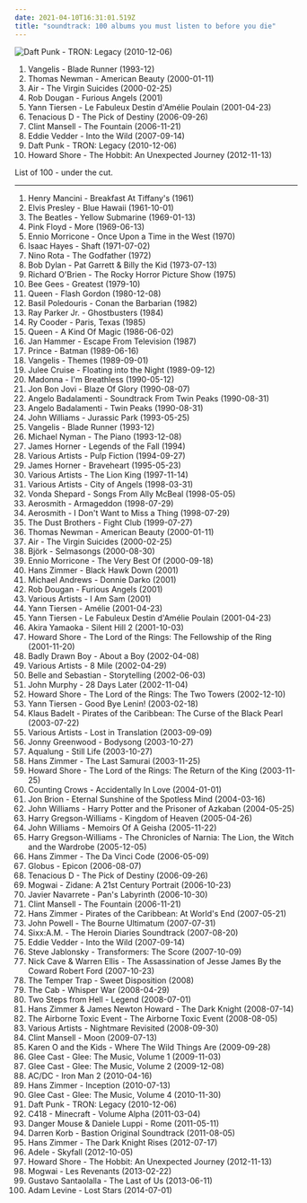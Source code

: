 ```yaml
---
date: 2021-04-10T16:31:01.519Z
title: "soundtrack: 100 albums you must listen to before you die"
---
```

![Daft Punk - TRON: Legacy (2010-12-06)](http://coverartarchive.org/release/fa023617-1585-4ae6-81b6-1a07c47ecb2a/6215572515-500.jpg "Daft Punk - TRON: Legacy (2010-12-06)")
<ol class="albums">
<li data-cover="https://img.discogs.com/MC6Qr43m3UtgFc1YvkWW2AI4mRQ=/fit-in/600x600/filters:strip_icc():format(jpeg):mode_rgb():quality(90)/discogs-images/R-2966893-1415299360-3990.jpeg.jpg" data-tags="soundtrack" role="button">Vangelis - Blade Runner (1993-12)</li>
<li data-cover="http://coverartarchive.org/release/fc8ab829-5388-4640-bb64-c41c4c1caea8/18688508262-500.jpg" data-tags="soundtrack" role="button">Thomas Newman - American Beauty (2000-01-11)</li>
<li data-cover="http://coverartarchive.org/release/f2720fc5-b57f-4639-a6e8-a1e50dcfd51b/1616160456-500.jpg" data-tags="soundtrack" role="button">Air - The Virgin Suicides (2000-02-25)</li>
<li data-cover="https://img.discogs.com/isniMsRL2XRq3oPsM1fVA2xo7Vk=/fit-in/600x601/filters:strip_icc():format(jpeg):mode_rgb():quality(90)/discogs-images/R-65770-1454768663-3762.jpeg.jpg" data-tags="electronic, trip-hop" role="button">Rob Dougan - Furious Angels (2001)</li>
<li data-cover="http://coverartarchive.org/release/0ecf61e2-f4dd-4f45-b18d-6dd8a966b511/10195795814-500.jpg" data-tags="soundtrack" role="button">Yann Tiersen - Le Fabuleux Destin d'Amélie Poulain (2001-04-23)</li>
<li data-cover="http://coverartarchive.org/release/b601a51c-fd3b-41cd-9d78-29efde7a3ffa/3160865970-500.jpg" data-tags="rock, comedy" role="button">Tenacious D - The Pick of Destiny (2006-09-26)</li>
<li data-cover="http://coverartarchive.org/release/33abead4-3015-438f-9ea3-97f2cc5cb278/6074705469-500.jpg" data-tags="soundtrack" role="button">Clint Mansell - The Fountain (2006-11-21)</li>
<li data-cover="http://coverartarchive.org/release/683bf534-5ce1-4818-be2d-38ddcd864eb3/7196832280-500.jpg" data-tags="soundtrack" role="button">Eddie Vedder - Into the Wild (2007-09-14)</li>
<li data-cover="http://coverartarchive.org/release/fa023617-1585-4ae6-81b6-1a07c47ecb2a/6215572515-500.jpg" data-tags="electronic, soundtrack" role="button">Daft Punk - TRON: Legacy (2010-12-06)</li>
<li data-cover="http://coverartarchive.org/release/d46315d7-ad4e-48af-80e7-75b41c28053d/3227188018-500.jpg" data-tags="soundtrack, commercial, 10s, 2010s, lord of the rings, tolkien, stunning, soulless, uninspired, jrr tolkien, hobbit radio" role="button">Howard Shore - The Hobbit: An Unexpected Journey (2012-11-13)</li>
</ol>
List of 100 - under the cut.
<!-- more -->

_________________

<ol class="albums">
<li data-cover="http://coverartarchive.org/release/50b212ff-cea7-379d-8bb4-340b985e1dd4/3204990971-500.jpg" data-tags="soundtrack" role="button">
Henry Mancini - Breakfast At Tiffany's (1961)
</li>
<li data-cover="http://coverartarchive.org/release/551061cb-f598-41e9-9ecb-380e7f5d405f/7983485219-500.jpg" data-tags="rock" role="button">
Elvis Presley - Blue Hawaii (1961-10-01)
</li>
<li data-cover="https://img.discogs.com/Z7CWHAcUvNh2EIwSCAo56cRf12s=/fit-in/460x414/filters:strip_icc():format(jpeg):mode_rgb():quality(90)/discogs-images/R-7767118-1448345509-9572.jpeg.jpg" data-tags="rock, 60s" role="button">
The Beatles - Yellow Submarine (1969-01-13)
</li>
<li data-cover="http://coverartarchive.org/release/3ac5a1f8-51d0-3db3-bfdc-c5803d8f2799/14207788461-500.jpg" data-tags="progressive rock, psychedelic rock, 60s, soundtrack" role="button">
Pink Floyd - More (1969-06-13)
</li>
<li data-cover="https://img.discogs.com/mVBeuas1TPmxCxdFlblvU9VHdww=/fit-in/600x568/filters:strip_icc():format(jpeg):mode_rgb():quality(90)/discogs-images/R-16180998-1605970515-8344.jpeg.jpg" data-tags="soundtrack" role="button">
Ennio Morricone - Once Upon a Time in the West (1970)
</li>
<li data-cover="https://img.discogs.com/swGT1nv0ioAMaziS63UYEO4l9xs=/fit-in/600x590/filters:strip_icc():format(jpeg):mode_rgb():quality(90)/discogs-images/R-1057089-1278573014.jpeg.jpg" data-tags="soundtrack, soul, funk" role="button">
Isaac Hayes - Shaft (1971-07-02)
</li>
<li data-cover="http://coverartarchive.org/release/b307451c-46e8-403c-8a6c-21bce789b649/16084309080-500.jpg" data-tags="soundtrack" role="button">
Nino Rota - The Godfather (1972)
</li>
<li data-cover="https://img.discogs.com/qJq-j_vLsSPn81CJE6s7dJid1rg=/fit-in/320x320/filters:strip_icc():format(jpeg):mode_rgb():quality(90)/discogs-images/R-2114910-1286191109.jpeg.jpg" data-tags="soundtrack, folk" role="button">
Bob Dylan - Pat Garrett & Billy the Kid (1973-07-13)
</li>
<li data-cover="http://coverartarchive.org/release/6f691532-5308-3416-9796-9935c7952557/4372324970-500.jpg" data-tags="musical, soundtrack" role="button">
Richard O'Brien - The Rocky Horror Picture Show (1975)
</li>
<li data-cover="http://coverartarchive.org/release/b74306eb-15ac-4d9c-9780-a86ad6a87a10/21650782271-500.jpg" data-tags="soundtrack, pop, 70s, uk, easy listening, bee gees, 00s, disco pop" role="button">
Bee Gees - Greatest (1979-10)
</li>
<li data-cover="https://img.discogs.com/OmsxWs4-CmOFOsnpZDOij0PBi2Q=/fit-in/600x600/filters:strip_icc():format(jpeg):mode_rgb():quality(90)/discogs-images/R-1754595-1377707976-4707.jpeg.jpg" data-tags="soundtrack" role="button">
Queen - Flash Gordon (1980-12-08)
</li>
<li data-cover="https://img.discogs.com/1Q1pf6mzRlKK6w7XxlNFKRDI7oI=/fit-in/500x500/filters:strip_icc():format(jpeg):mode_rgb():quality(90)/discogs-images/R-1147346-1295073983.jpeg.jpg" data-tags="soundtrack" role="button">
Basil Poledouris - Conan the Barbarian (1982)
</li>
<li data-cover="http://coverartarchive.org/release/8aea6e91-424a-48de-8f72-83d8d6716fff/6868315355-500.jpg" data-tags="soundtrack, ghostbusters, pop" role="button">
Ray Parker Jr. - Ghostbusters (1984)
</li>
<li data-cover="http://coverartarchive.org/release/066d874b-8261-3d7a-8d0e-5923bd5a59dc/2844321267-500.jpg" data-tags="soundtrack" role="button">
Ry Cooder - Paris, Texas (1985)
</li>
<li data-cover="http://coverartarchive.org/release/e32e471f-f8ae-47f2-bb0a-61347f771d43/4329238973-500.jpg" data-tags="classic rock, rock, 80s" role="button">
Queen - A Kind Of Magic (1986-06-02)
</li>
<li data-cover="https://img.discogs.com/F654PH-V0T2HKRiFwpsL4eyYF2w=/fit-in/600x600/filters:strip_icc():format(jpeg):mode_rgb():quality(90)/discogs-images/R-182988-1162275487.jpeg.jpg" data-tags="soundtrack, miami vice" role="button">
Jan Hammer - Escape From Television (1987)
</li>
<li data-cover="http://coverartarchive.org/release/256007d2-4ac6-45ba-8053-e3e497cfd66c/2839903465-500.jpg" data-tags="soundtrack" role="button">
Prince - Batman (1989-06-16)
</li>
<li data-cover="http://coverartarchive.org/release/120f31f2-923a-37f7-ad9e-9f0f2eb0cc5e/24068894402-500.jpg" data-tags="instrumental, soundtrack" role="button">
Vangelis - Themes (1989-09-01)
</li>
<li data-cover="http://coverartarchive.org/release/653617f7-c764-4f52-a4ba-e6a130a6c87d/5409164245-500.jpg" data-tags="twin peaks, dream pop" role="button">
Julee Cruise - Floating into the Night (1989-09-12)
</li>
<li data-cover="http://coverartarchive.org/release/df7ea720-4e63-4de8-b6f6-b64a7776098b/15625632616-500.jpg" data-tags="soundtrack, 90s, jazz, pop" role="button">
Madonna - I'm Breathless (1990-05-12)
</li>
<li data-cover="https://img.discogs.com/CC3T-htBU79wZAPVB6KNbpfM2QQ=/fit-in/500x501/filters:strip_icc():format(jpeg):mode_rgb():quality(90)/discogs-images/R-2304067-1275601230.jpeg.jpg" data-tags="rock, soundtrack, 90s" role="button">
Jon Bon Jovi - Blaze Of Glory (1990-08-07)
</li>
<li data-cover="https://img.discogs.com/pDhLBqBs6D8ODY8kSrKc0iguskY=/fit-in/600x925/filters:strip_icc():format(jpeg):mode_rgb():quality(90)/discogs-images/R-1585572-1431987750-2872.jpeg.jpg" data-tags="soundtrack" role="button">
Angelo Badalamenti - Soundtrack From Twin Peaks (1990-08-31)
</li>
<li data-cover="https://img.discogs.com/nuKaRqtEek4RrITM1-7V7-Y6gtE=/fit-in/600x600/filters:strip_icc():format(jpeg):mode_rgb():quality(90)/discogs-images/R-15764513-1597359569-7785.jpeg.jpg" data-tags="soundtrack" role="button">
Angelo Badalamenti - Twin Peaks (1990-08-31)
</li>
<li data-cover="https://img.discogs.com/tBpF-ixSSgM5xE1TqA0XgJcJ-Uc=/fit-in/600x450/filters:strip_icc():format(jpeg):mode_rgb():quality(90)/discogs-images/R-13411347-1555094420-6828.mpo.jpg" data-tags="soundtrack" role="button">
John Williams - Jurassic Park (1993-05-25)
</li>
<li data-cover="https://img.discogs.com/MC6Qr43m3UtgFc1YvkWW2AI4mRQ=/fit-in/600x600/filters:strip_icc():format(jpeg):mode_rgb():quality(90)/discogs-images/R-2966893-1415299360-3990.jpeg.jpg" data-tags="soundtrack" role="button">
Vangelis - Blade Runner (1993-12)
</li>
<li data-cover="http://coverartarchive.org/release/4bf88b0f-9999-4a7f-b4be-cd7f9e2a8599/28293994702-500.jpg" data-tags="soundtrack, piano" role="button">
Michael Nyman - The Piano (1993-12-08)
</li>
<li data-cover="http://coverartarchive.org/release/dfdabaeb-c1c8-4f73-8d4e-1c83e1a7057f/12666505545-500.jpg" data-tags="soundtrack" role="button">
James Horner - Legends of the Fall (1994)
</li>
<li data-cover="http://coverartarchive.org/release/adccd851-a871-4f32-997d-2b19819b16d2/14178336019-500.jpg" data-tags="soundtrack" role="button">
Various Artists - Pulp Fiction (1994-09-27)
</li>
<li data-cover="https://img.discogs.com/i8NZiY7KlpLABimO7S5O3cQH9eA=/fit-in/600x808/filters:strip_icc():format(jpeg):mode_rgb():quality(90)/discogs-images/R-7636878-1595014027-9723.jpeg.jpg" data-tags="soundtrack" role="button">
James Horner - Braveheart (1995-05-23)
</li>
<li data-cover="http://coverartarchive.org/release/01e97e43-dc06-4e7e-8541-976064584683/9301874559-500.jpg" data-tags="soundtrack, disney" role="button">
Various Artists - The Lion King (1997-11-14)
</li>
<li data-cover="http://coverartarchive.org/release/eb3b8e6a-5f24-4381-ab16-117624b4612b/11633872587-500.jpg" data-tags="soundtrack" role="button">
Various Artists - City of Angels (1998-03-31)
</li>
<li data-cover="http://coverartarchive.org/release/96d4e197-0451-36ea-bc71-3692b0bc16ab/5228985911-500.jpg" data-tags="soundtrack, female vocalists" role="button">
Vonda Shepard - Songs From Ally McBeal (1998-05-05)
</li>
<li data-cover="http://coverartarchive.org/release/37958dba-1767-4d8a-b242-11d6a0add333/1628998671-500.jpg" data-tags="rock" role="button">
Aerosmith - Armageddon (1998-07-29)
</li>
<li data-cover="https://img.discogs.com/dTHgcizVpZSd0ruVNUP4Dh83Hsc=/fit-in/600x244/filters:strip_icc():format(jpeg):mode_rgb():quality(90)/discogs-images/R-1930078-1432339957-5255.jpeg.jpg" data-tags="soundtrack" role="button">
Aerosmith - I Don't Want to Miss a Thing (1998-07-29)
</li>
<li data-cover="https://img.discogs.com/sh4355luPnsoXEhirFa_Yujk7g4=/fit-in/500x375/filters:strip_icc():format(jpeg):mode_rgb():quality(90)/discogs-images/R-2137239-1266343818.jpeg.jpg" data-tags="soundtrack" role="button">
The Dust Brothers - Fight Club (1999-07-27)
</li>
<li data-cover="http://coverartarchive.org/release/fc8ab829-5388-4640-bb64-c41c4c1caea8/18688508262-500.jpg" data-tags="soundtrack" role="button">
Thomas Newman - American Beauty (2000-01-11)
</li>
<li data-cover="http://coverartarchive.org/release/f2720fc5-b57f-4639-a6e8-a1e50dcfd51b/1616160456-500.jpg" data-tags="soundtrack" role="button">
Air - The Virgin Suicides (2000-02-25)
</li>
<li data-cover="https://img.discogs.com/mjjBxjilzai8Lg9Dc3Qq7gQqc04=/fit-in/600x600/filters:strip_icc():format(jpeg):mode_rgb():quality(90)/discogs-images/R-1861164-1256085468.jpeg.jpg" data-tags="soundtrack" role="button">
Björk - Selmasongs (2000-08-30)
</li>
<li data-cover="https://img.discogs.com/DEdVGVFUwZYJ0zYDlut8V3QyHtE=/fit-in/300x301/filters:strip_icc():format(jpeg):mode_rgb():quality(90)/discogs-images/R-2334525-1277712827.jpeg.jpg" data-tags="soundtrack" role="button">
Ennio Morricone - The Very Best Of (2000-09-18)
</li>
<li data-cover="http://coverartarchive.org/release/ae98afed-c166-44f8-95cd-6e94412d7d09/10316329614-500.jpg" data-tags="soundtrack" role="button">
Hans Zimmer - Black Hawk Down (2001)
</li>
<li data-cover="http://coverartarchive.org/release/51689724-ce1f-4741-976a-e695898c6480/15868898265-500.jpg" data-tags="soundtrack" role="button">
Michael Andrews - Donnie Darko (2001)
</li>
<li data-cover="https://img.discogs.com/isniMsRL2XRq3oPsM1fVA2xo7Vk=/fit-in/600x601/filters:strip_icc():format(jpeg):mode_rgb():quality(90)/discogs-images/R-65770-1454768663-3762.jpeg.jpg" data-tags="electronic, trip-hop" role="button">
Rob Dougan - Furious Angels (2001)
</li>
<li data-cover="https://img.discogs.com/jZKJf7utSKWc2tg4HcHjtcXZV0E=/fit-in/300x300/filters:strip_icc():format(jpeg):mode_rgb():quality(90)/discogs-images/R-3122-1141653211.jpeg.jpg" data-tags="soundtrack, covers" role="button">
Various Artists - I Am Sam (2001)
</li>
<li data-cover="http://coverartarchive.org/release/71932455-067b-4fcb-b9e4-2cb16da0bb96/1383827288-500.jpg" data-tags="soundtrack" role="button">
Yann Tiersen - Amélie (2001-04-23)
</li>
<li data-cover="http://coverartarchive.org/release/0ecf61e2-f4dd-4f45-b18d-6dd8a966b511/10195795814-500.jpg" data-tags="soundtrack" role="button">
Yann Tiersen - Le Fabuleux Destin d'Amélie Poulain (2001-04-23)
</li>
<li data-cover="http://coverartarchive.org/release/a5e56387-0ee3-4824-9e48-58babcb03363/7925565027-500.jpg" data-tags="soundtrack" role="button">
Akira Yamaoka - Silent Hill 2 (2001-10-03)
</li>
<li data-cover="http://coverartarchive.org/release/495652e1-d9b7-40c5-8490-10a87b91dba6/18382478913-500.jpg" data-tags="soundtrack" role="button">
Howard Shore - The Lord of the Rings: The Fellowship of the Ring (2001-11-20)
</li>
<li data-cover="https://img.discogs.com/cfc9e7fd50d7c9c08931869b95f6849a01d0635d/images/spacer.gif" data-tags="soundtrack" role="button">
Badly Drawn Boy - About a Boy (2002-04-08)
</li>
<li data-cover="https://img.discogs.com/jZKJf7utSKWc2tg4HcHjtcXZV0E=/fit-in/300x300/filters:strip_icc():format(jpeg):mode_rgb():quality(90)/discogs-images/R-3122-1141653211.jpeg.jpg" data-tags="soundtrack" role="button">
Various Artists - 8 Mile (2002-04-29)
</li>
<li data-cover="http://coverartarchive.org/release/6d1d433e-709b-4c6b-8d09-7e8b845be806/4629393369-500.jpg" data-tags="soundtrack, indie pop, indie, 00s" role="button">
Belle and Sebastian - Storytelling (2002-06-03)
</li>
<li data-cover="http://coverartarchive.org/release/0112d2f1-f978-461e-b92f-8c9a31462d11/2572749895-500.jpg" data-tags="soundtrack" role="button">
John Murphy - 28 Days Later (2002-11-04)
</li>
<li data-cover="http://coverartarchive.org/release/c10f248d-de57-48c6-884e-6a8b1d3eaf83/6109068027-500.jpg" data-tags="soundtrack" role="button">
Howard Shore - The Lord of the Rings: The Two Towers (2002-12-10)
</li>
<li data-cover="http://coverartarchive.org/release/d9882d0a-35e8-416d-a42e-aa80ddb8baa1/4084831021-500.jpg" data-tags="soundtrack" role="button">
Yann Tiersen - Good Bye Lenin! (2003-02-18)
</li>
<li data-cover="http://coverartarchive.org/release/60ab4650-3700-3324-bb98-39634b39d312/16752377340-500.jpg" data-tags="soundtrack" role="button">
Klaus Badelt - Pirates of the Caribbean: The Curse of the Black Pearl (2003-07-22)
</li>
<li data-cover="http://coverartarchive.org/release/3a27798e-f3df-485d-b50d-5b2ddd3c908a/8838759820-500.jpg" data-tags="soundtrack" role="button">
Various Artists - Lost in Translation (2003-09-09)
</li>
<li data-cover="https://img.discogs.com/1p0S0i7CoUBZT7Iv7NiRs03R29U=/fit-in/600x588/filters:strip_icc():format(jpeg):mode_rgb():quality(90)/discogs-images/R-8116076-1455457650-7461.jpeg.jpg" data-tags="experimental" role="button">
Jonny Greenwood - Bodysong (2003-10-27)
</li>
<li data-cover="https://img.discogs.com/3Sm3W8uRKa4ng_mHSjtC02riH8A=/fit-in/150x150/filters:strip_icc():format(jpeg):mode_rgb():quality(90)/discogs-images/R-2208233-1323194011.jpeg.jpg" data-tags="soundtrack, jazz, chill, alternative, power pop, singer-songwriter, britpop, pop-rock, amaranth, purchase, hard to find, maarts, still life, happy at work, favorite cds, thoughtfully, wanted album, granka, go get it" role="button">
Aqualung - Still Life (2003-10-27)
</li>
<li data-cover="http://coverartarchive.org/release/38bbd5dc-b26c-49ea-96d5-7a39be22776b/21076376416-500.jpg" data-tags="soundtrack" role="button">
Hans Zimmer - The Last Samurai (2003-11-25)
</li>
<li data-cover="http://coverartarchive.org/release/4a80ef31-718c-44fb-8520-48d87e81f1f2/7716901712-500.jpg" data-tags="soundtrack" role="button">
Howard Shore - The Lord of the Rings: The Return of the King (2003-11-25)
</li>
<li data-cover="http://coverartarchive.org/release/490c329a-7ce9-4eb0-9b00-52175419d031/14684164202-500.jpg" data-tags="soundtrack, shrek" role="button">
Counting Crows - Accidentally In Love (2004-01-01)
</li>
<li data-cover="https://img.discogs.com/H5Fl6i75kvP3PVId2ZOKtedunCs=/fit-in/600x598/filters:strip_icc():format(jpeg):mode_rgb():quality(90)/discogs-images/R-13692055-1559136400-9381.jpeg.jpg" data-tags="soundtrack" role="button">
Jon Brion - Eternal Sunshine of the Spotless Mind (2004-03-16)
</li>
<li data-cover="https://img.discogs.com/taIy7Oii-_uBKwT_4AEEiYiKP3A=/fit-in/600x600/filters:strip_icc():format(jpeg):mode_rgb():quality(90)/discogs-images/R-3928109-1349801224-8323.jpeg.jpg" data-tags="soundtrack, harry potter" role="button">
John Williams - Harry Potter and the Prisoner of Azkaban (2004-05-25)
</li>
<li data-cover="https://img.discogs.com/Z6aX9VIjM95v_om-rchATZmxrP0=/fit-in/600x612/filters:strip_icc():format(jpeg):mode_rgb():quality(90)/discogs-images/R-9517332-1482011560-9180.jpeg.jpg" data-tags="soundtrack" role="button">
Harry Gregson-Williams - Kingdom of Heaven (2005-04-26)
</li>
<li data-cover="http://coverartarchive.org/release/72301ba2-c6e8-4cbb-a766-675b3df2bbe5/3772124101-500.jpg" data-tags="soundtrack" role="button">
John Williams - Memoirs Of A Geisha (2005-11-22)
</li>
<li data-cover="http://coverartarchive.org/release/65c64965-14bd-40d4-929a-23d8ee62a623/8183556387-500.jpg" data-tags="soundtrack" role="button">
Harry Gregson-Williams - The Chronicles of Narnia: The Lion, the Witch and the Wardrobe (2005-12-05)
</li>
<li data-cover="http://coverartarchive.org/release/f142c220-050f-4c8a-be9d-2cdc818376be/21236770976-500.jpg" data-tags="soundtrack" role="button">
Hans Zimmer - The Da Vinci Code (2006-05-09)
</li>
<li data-cover="http://coverartarchive.org/release/e514a7f6-34a6-4327-b218-8e490e99b5c0/8258928983-500.jpg" data-tags="soundtrack, orchestral, globus" role="button">
Globus - Epicon (2006-08-07)
</li>
<li data-cover="http://coverartarchive.org/release/b601a51c-fd3b-41cd-9d78-29efde7a3ffa/3160865970-500.jpg" data-tags="rock, comedy" role="button">
Tenacious D - The Pick of Destiny (2006-09-26)
</li>
<li data-cover="https://img.discogs.com/wlpdR9G9uNwA73eCGfS9NIErWh8=/fit-in/560x491/filters:strip_icc():format(jpeg):mode_rgb():quality(90)/discogs-images/R-719826-1158229502.jpeg.jpg" data-tags="football" role="button">
Mogwai - Zidane: A 21st Century Portrait (2006-10-23)
</li>
<li data-cover="https://img.discogs.com/jd4eySgSg5ip1QOCi4qHs8Z_Avs=/fit-in/600x594/filters:strip_icc():format(jpeg):mode_rgb():quality(90)/discogs-images/R-972948-1521852291-5306.jpeg.jpg" data-tags="soundtrack" role="button">
Javier Navarrete - Pan's Labyrinth (2006-10-30)
</li>
<li data-cover="http://coverartarchive.org/release/33abead4-3015-438f-9ea3-97f2cc5cb278/6074705469-500.jpg" data-tags="soundtrack" role="button">
Clint Mansell - The Fountain (2006-11-21)
</li>
<li data-cover="http://coverartarchive.org/release/9bf9f1bb-d1b1-44c3-9ba3-d8a9a2aba4c2/8195897318-500.jpg" data-tags="soundtrack" role="button">
Hans Zimmer - Pirates of the Caribbean: At World's End (2007-05-21)
</li>
<li data-cover="http://coverartarchive.org/release/38102be2-fb5d-4dca-bae3-e9586c5bb8a9/9163744995-500.jpg" data-tags="soundtrack" role="button">
John Powell - The Bourne Ultimatum (2007-07-31)
</li>
<li data-cover="http://coverartarchive.org/release/15ad26f8-465a-37e2-b201-f8fd1d5fa48b/19388240200-500.jpg" data-tags="hard rock" role="button">
Sixx:A.M. - The Heroin Diaries Soundtrack (2007-08-20)
</li>
<li data-cover="http://coverartarchive.org/release/683bf534-5ce1-4818-be2d-38ddcd864eb3/7196832280-500.jpg" data-tags="soundtrack" role="button">
Eddie Vedder - Into the Wild (2007-09-14)
</li>
<li data-cover="http://coverartarchive.org/release/51a3e743-15e7-41f2-b333-7a5d90695c3a/853853080-500.jpg" data-tags="soundtrack" role="button">
Steve Jablonsky - Transformers: The Score (2007-10-09)
</li>
<li data-cover="http://coverartarchive.org/release/27726944-0886-3373-b692-0e9324637870/4083569167-500.jpg" data-tags="soundtrack" role="button">
Nick Cave & Warren Ellis - The Assassination of Jesse James By the Coward Robert Ford (2007-10-23)
</li>
<li data-cover="http://coverartarchive.org/release/24fef968-ef90-4f90-ac89-e1e0cbb5ee0f/19080096762-500.jpg" data-tags="rock, australian" role="button">
The Temper Trap - Sweet Disposition (2008)
</li>
<li data-cover="http://coverartarchive.org/release/1d053c05-b481-4812-80fc-ed68c8ab3411/24142272319-500.jpg" data-tags="alternative, the cab" role="button">
The Cab - Whisper War (2008-04-29)
</li>
<li data-cover="http://coverartarchive.org/release/b49fef96-5b9c-4656-9b99-82cd80472706/8265525094-500.jpg" data-tags="soundtrack" role="button">
Two Steps from Hell - Legend (2008-07-01)
</li>
<li data-cover="https://img.discogs.com/EO4tmF4L3bRSVSeSkTD5aNzF3Ak=/fit-in/506x500/filters:strip_icc():format(jpeg):mode_rgb():quality(90)/discogs-images/R-1486045-1309206695.jpeg.jpg" data-tags="soundtrack" role="button">
Hans Zimmer & James Newton Howard - The Dark Knight (2008-07-14)
</li>
<li data-cover="http://coverartarchive.org/release/e376f404-5229-4774-b2b3-1aeed5aa6f7a/17796794761-500.jpg" data-tags="indie rock" role="button">
The Airborne Toxic Event - The Airborne Toxic Event (2008-08-05)
</li>
<li data-cover="http://coverartarchive.org/release/9ddd8d7d-0fc5-4567-8867-daa9d5f4b922/8447269122-500.jpg" data-tags="soundtrack" role="button">
Various Artists - Nightmare Revisited (2008-09-30)
</li>
<li data-cover="https://img.discogs.com/EvzWlQmx35ulZwcexVdSEObUGSs=/fit-in/600x594/filters:strip_icc():format(jpeg):mode_rgb():quality(90)/discogs-images/R-15721185-1596559946-2217.jpeg.jpg" data-tags="soundtrack" role="button">
Clint Mansell - Moon (2009-07-13)
</li>
<li data-cover="https://img.discogs.com/WL6FOy4opP-7Qiv-i_sGolZlehk=/fit-in/600x600/filters:strip_icc():format(jpeg):mode_rgb():quality(90)/discogs-images/R-2326183-1284616015.jpeg.jpg" data-tags="soundtrack" role="button">
Karen O and the Kids - Where The Wild Things Are (2009-09-28)
</li>
<li data-cover="https://via.placeholder.com/450" data-tags="glee" role="button">
Glee Cast - Glee: The Music, Volume 1 (2009-11-03)
</li>
<li data-cover="https://via.placeholder.com/450" data-tags="glee" role="button">
Glee Cast - Glee: The Music, Volume 2 (2009-12-08)
</li>
<li data-cover="http://coverartarchive.org/release/1da05321-a8ba-436e-a1a6-98822ea28e94/23564387481-500.jpg" data-tags="soundtrack, hard rock" role="button">
AC/DC - Iron Man 2 (2010-04-16)
</li>
<li data-cover="http://coverartarchive.org/release/dc77999c-ebb4-4ad0-a8d4-8a3aa503eaaa/5502447388-500.jpg" data-tags="soundtrack" role="button">
Hans Zimmer - Inception (2010-07-13)
</li>
<li data-cover="http://coverartarchive.org/release/6259795c-b80b-4b8c-aeff-26339437c4ba/25392360373-500.jpg" data-tags="glee" role="button">
Glee Cast - Glee: The Music, Volume 4 (2010-11-30)
</li>
<li data-cover="http://coverartarchive.org/release/fa023617-1585-4ae6-81b6-1a07c47ecb2a/6215572515-500.jpg" data-tags="electronic, soundtrack" role="button">
Daft Punk - TRON: Legacy (2010-12-06)
</li>
<li data-cover="http://coverartarchive.org/release/5e396e48-5bc1-4d28-ab34-ee77dc534fed/22120675980-500.jpg" data-tags="ambient" role="button">
C418 - Minecraft - Volume Alpha (2011-03-04)
</li>
<li data-cover="http://coverartarchive.org/release/8edf7d27-a94d-425a-9ce7-9b497b61e8e7/1210446198-500.jpg" data-tags="western" role="button">
Danger Mouse & Daniele Luppi - Rome (2011-05-11)
</li>
<li data-cover="http://coverartarchive.org/release/c4016d7e-9cdd-4df3-8fc7-02b90d95a304/1517678811-500.jpg" data-tags="soundtrack, trip-hop" role="button">
Darren Korb - Bastion Original Soundtrack (2011-08-05)
</li>
<li data-cover="https://img.discogs.com/qNXcjTVEm3KRkToIBlB5UvpMeHA=/fit-in/600x600/filters:strip_icc():format(jpeg):mode_rgb():quality(90)/discogs-images/R-4856797-1377631990-4075.jpeg.jpg" data-tags="soundtrack" role="button">
Hans Zimmer - The Dark Knight Rises (2012-07-17)
</li>
<li data-cover="https://img.discogs.com/HFkTedHFU_n7DiYFsLbpUulZNHY=/fit-in/419x418/filters:strip_icc():format(jpeg):mode_rgb():quality(90)/discogs-images/R-3925759-1349456520-4101.jpeg.jpg" data-tags="adele" role="button">
Adele - Skyfall (2012-10-05)
</li>
<li data-cover="http://coverartarchive.org/release/d46315d7-ad4e-48af-80e7-75b41c28053d/3227188018-500.jpg" data-tags="soundtrack, commercial, 10s, 2010s, lord of the rings, tolkien, stunning, soulless, uninspired, jrr tolkien, hobbit radio" role="button">
Howard Shore - The Hobbit: An Unexpected Journey (2012-11-13)
</li>
<li data-cover="http://coverartarchive.org/release/b8b1da1c-0680-44e5-bcf5-71aec47c8d46/19983444195-500.jpg" data-tags="soundtrack, instrumental, post-rock" role="button">
Mogwai - Les Revenants (2013-02-22)
</li>
<li data-cover="http://coverartarchive.org/release/8440d67b-e5f6-4836-8496-fa3c8f207ea5/5344526170-500.jpg" data-tags="soundtrack" role="button">
Gustavo Santaolalla - The Last of Us (2013-06-11)
</li>
<li data-cover="http://coverartarchive.org/release/23b00a21-b663-4647-ab49-68f694d40776/8324756218-500.jpg" data-tags="soundtrack, pop, ballad, movie, adam levine" role="button">
Adam Levine - Lost Stars (2014-07-01)
</li>
</ol>